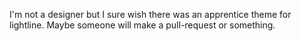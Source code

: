 I'm not a designer but I sure wish there was an apprentice theme for lightline.
Maybe someone will make a pull-request or something.
